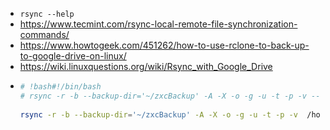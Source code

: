 - `rsync --help`
- https://www.tecmint.com/rsync-local-remote-file-synchronization-commands/
- https://www.howtogeek.com/451262/how-to-use-rclone-to-back-up-to-google-drive-on-linux/
- https://wiki.linuxquestions.org/wiki/Rsync_with_Google_Drive
- ```bash
  # !bash#!/bin/bash
  # rsync -r -b --backup-dir='~/zxcBackup' -A -X -o -g -u -t -p -v --dry-run /home/briandanks/gdrive_local/Learning  /home/briandanks/zxcBackup
                    
  rsync -r -b --backup-dir='~/zxcBackup' -A -X -o -g -u -t -p -v  /home/briandanks/gdrive_local/Learning  /home/briandanks/zxcBackup
  
  ```